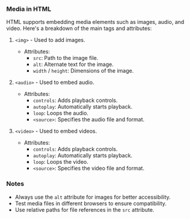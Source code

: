 ### Media in HTML

HTML supports embedding media elements such as images, audio, and video. Here's a breakdown of the main tags and attributes:

1. `<img>` - Used to add images.
   - Attributes:
     - `src`: Path to the image file.
     - `alt`: Alternate text for the image.
     - `width` / `height`: Dimensions of the image.

2. `<audio>` - Used to embed audio.
   - Attributes:
     - `controls`: Adds playback controls.
     - `autoplay`: Automatically starts playback.
     - `loop`: Loops the audio.
     - `<source>`: Specifies the audio file and format.

3. `<video>` - Used to embed videos.
   - Attributes:
     - `controls`: Adds playback controls.
     - `autoplay`: Automatically starts playback.
     - `loop`: Loops the video.
     - `<source>`: Specifies the video file and format.

### Notes
- Always use the `alt` attribute for images for better accessibility.
- Test media files in different browsers to ensure compatibility.
- Use relative paths for file references in the `src` attribute.
